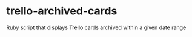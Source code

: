 trello-archived-cards
=====================

Ruby script that displays Trello cards archived within a given date range

